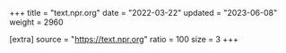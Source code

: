 +++
title = "text.npr.org"
date = "2022-03-22"
updated = "2023-06-08"
weight = 2960

[extra]
source = "https://text.npr.org"
ratio = 100
size = 3
+++
